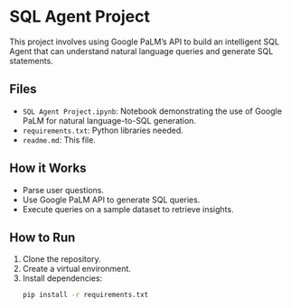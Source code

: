 # SQL Agent Project

This project involves using Google PaLM’s API to build an intelligent SQL Agent that can understand natural language queries and generate SQL statements.

## Files
- `SQL Agent Project.ipynb`: Notebook demonstrating the use of Google PaLM for natural language-to-SQL generation.
- `requirements.txt`: Python libraries needed.
- `readme.md`: This file.

## How it Works
- Parse user questions.
- Use Google PaLM API to generate SQL queries.
- Execute queries on a sample dataset to retrieve insights.

## How to Run
1. Clone the repository.
2. Create a virtual environment.
3. Install dependencies:  
   ```bash
   pip install -r requirements.txt
